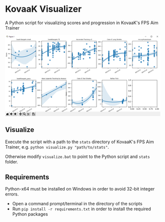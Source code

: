 # KovaaK Visualizer
A Python script for visualizing scores and progression in KovaaK's FPS Aim Trainer

![Statistics](screenshot.png "Statistics")


## Visualize
Execute the script with a path to the `stats` directory of KovaaK's FPS Aim Trainer, e.g. `python visualize.py "path/to/stats"`.

Otherwise modify `visualize.bat` to point to the Python script and `stats` folder. 

## Requirements
Python-x64 must be installed on Windows in order to avoid 32-bit integer errors.  

- Open a command prompt/terminal in the directory of the scripts
- Run `pip install -r requirements.txt` in order to install the required Python packages
